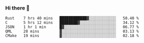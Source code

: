 ### Hi there 👋

<!--
**WShiBin/WShiBin** is a ✨ _special_ ✨ repository because its `README.md` (this file) appears on your GitHub profile.

Here are some ideas to get you started:

- 🔭 I’m currently working on ...
- 🌱 I’m currently learning ...
- 👯 I’m looking to collaborate on ...
- 🤔 I’m looking for help with ...
- 💬 Ask me about ...
- 📫 How to reach me: ...
- 😄 Pronouns: ...
- ⚡ Fun fact: ...
-->

<!--START_SECTION:waka-->
```text
Rust    7 hrs 40 mins   ████████████▓░░░░░░░░░░░░   50.40 % 
C       5 hrs 12 mins   ████████▓░░░░░░░░░░░░░░░░   34.12 % 
JSON    1 hr 1 min      █▓░░░░░░░░░░░░░░░░░░░░░░░   06.77 % 
QML     28 mins         ▓░░░░░░░░░░░░░░░░░░░░░░░░   03.13 % 
CMake   19 mins         ▓░░░░░░░░░░░░░░░░░░░░░░░░   02.18 % 
```
<!--END_SECTION:waka-->
